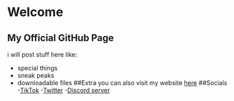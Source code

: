 # Welcome
## My Official GitHub Page
 i will post stuff here like:
 - special things
 - sneak peaks
 - downloadable files
 ##Extra
 you can also visit my website [here](https://rizl08gozl.github.io/Rizl/)
##Socials
 -[TikTok](https://www.tiktok.com/@rizl_dev)
 -[Twitter](https://twitter.com/Rizl08gozl)
 -[Discord server]()
